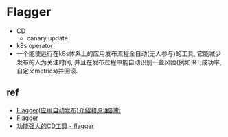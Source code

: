 # Flagger
+ CD
    + canary update
+ k8s operator
+ 一个能使运行在k8s体系上的应用发布流程全自动(无人参与)的工具, 它能减少发布的人为关注时间, 并且在发布过程中能自动识别一些风险(例如:RT,成功率,自定义metrics)并回滚.

## ref
+ [Flagger(应用自动发布)介绍和原理剖析](https://developer.aliyun.com/article/748639)
+ [Flagger](https://docs.flagger.app/)
+ [功能强大的CD工具 - flagger](https://zhuanlan.zhihu.com/p/172177223)